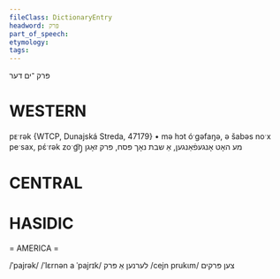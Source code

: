 ```yaml
---
fileClass: DictionaryEntry
headword: פּרק
part_of_speech: 
etymology: 
tags: 
---
```

פּרק
־ים
דער

WESTERN
========

pᴇˑrək {WTCP, Dunajská Streda, 47179}
	•	mə hɔt óˑgəfaŋə, ə šabəs noˑx peˑsax, pɛ́ˑrək zoˑg͡ŋ̩ מע האָט אָנגעפֿאַנגען, אַ שבת נאָך פּסח, פּרק זאָגן

CENTRAL
========

HASIDIC
=======
= AMERICA = 

/ˈpajrək/
/ˈlɛrnən a ˈpajrɪk/ לערנען אַ פּרק
/cejn prukɩm/ צען פּרקים